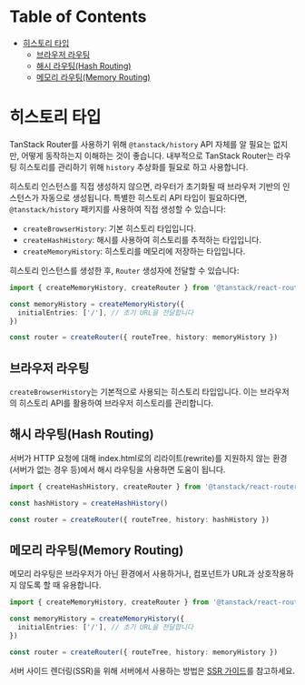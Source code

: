 # Table of Contents

- [히스토리 타입](#히스토리-타입)
  - [브라우저 라우팅](#브라우저-라우팅)
  - [해시 라우팅(Hash Routing)](#해시-라우팅hash-routing)
  - [메모리 라우팅(Memory Routing)](#메모리-라우팅memory-routing)

# 히스토리 타입

TanStack Router를 사용하기 위해 `@tanstack/history` API 자체를 알 필요는 없지만, 어떻게 동작하는지 이해하는 것이 좋습니다. 내부적으로 TanStack Router는 라우팅 히스토리를 관리하기 위해 `history` 추상화를 필요로 하고 사용합니다.

히스토리 인스턴스를 직접 생성하지 않으면, 라우터가 초기화될 때 브라우저 기반의 인스턴스가 자동으로 생성됩니다. 특별한 히스토리 API 타입이 필요하다면, `@tanstack/history` 패키지를 사용하여 직접 생성할 수 있습니다:

- `createBrowserHistory`: 기본 히스토리 타입입니다.
- `createHashHistory`: 해시를 사용하여 히스토리를 추적하는 타입입니다.
- `createMemoryHistory`: 히스토리를 메모리에 저장하는 타입입니다.

히스토리 인스턴스를 생성한 후, `Router` 생성자에 전달할 수 있습니다:

```ts
import { createMemoryHistory, createRouter } from '@tanstack/react-router'

const memoryHistory = createMemoryHistory({
  initialEntries: ['/'], // 초기 URL을 전달합니다
})

const router = createRouter({ routeTree, history: memoryHistory })
```


## 브라우저 라우팅

`createBrowserHistory`는 기본적으로 사용되는 히스토리 타입입니다. 이는 브라우저의 히스토리 API를 활용하여 브라우저 히스토리를 관리합니다.


## 해시 라우팅(Hash Routing)

서버가 HTTP 요청에 대해 index.html로의 리라이트(rewrite)를 지원하지 않는 환경(서버가 없는 경우 등)에서 해시 라우팅을 사용하면 도움이 됩니다.

```ts
import { createHashHistory, createRouter } from '@tanstack/react-router'

const hashHistory = createHashHistory()

const router = createRouter({ routeTree, history: hashHistory })
```


## 메모리 라우팅(Memory Routing)

메모리 라우팅은 브라우저가 아닌 환경에서 사용하거나, 컴포넌트가 URL과 상호작용하지 않도록 할 때 유용합니다.

```ts
import { createMemoryHistory, createRouter } from '@tanstack/react-router'

const memoryHistory = createMemoryHistory({
  initialEntries: ['/'], // 초기 URL을 전달합니다
})

const router = createRouter({ routeTree, history: memoryHistory })
```

서버 사이드 렌더링(SSR)을 위해 서버에서 사용하는 방법은 [SSR 가이드](./ssr.md#server-history)를 참고하세요.


